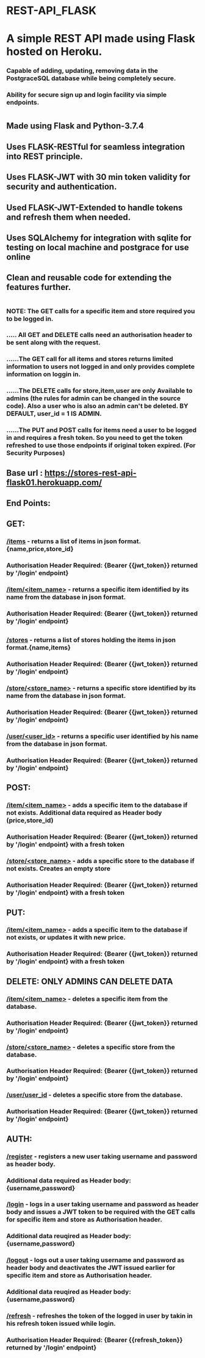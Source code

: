 # REST-API_FLASK
# A simple REST API made using Flask hosted on Heroku.
### Capable of adding, updating, removing data in the PostgraceSQL database while being completely secure.
### Ability for secure sign up and login facility via simple endpoints.

#

## Made using Flask and Python-3.7.4
## Uses FLASK-RESTful for seamless integration into REST principle.
## Uses FLASK-JWT with 30 min token validity for security and authentication.
## Used FLASK-JWT-Extended to handle tokens and refresh them when needed.
## Uses SQLAlchemy for integration with sqlite for testing on local machine and postgrace for use online
## Clean and reusable code for extending the features further.

#

### NOTE: The GET calls for a specific item and store required you to be logged in.
### ..... All GET and DELETE calls need an authorisation header to be sent along with the request.
### ......The GET call for all items and stores returns limited information to users not logged in and only provides complete information on loggin in.
### ......The DELETE calls for store,item,user are only Available to admins (the rules for admin can be changed in the source code). Also a user who is also an admin can't be deleted. BY DEFAULT, user_id = 1 IS ADMIN.
### ......The PUT and POST  calls for items need a user to be logged in and requires a fresh token. So you need to get the token refreshed to use those endpoints if original token expired. (For Security Purposes)

##
## Base url : <https://stores-rest-api-flask01.herokuapp.com/>
## End Points:

## GET:
### [/items](https://stores-rest-api-flask01.herokuapp.com/items)  - returns a list of items in json format. {name,price,store_id}
### Authorisation Header Required: {Bearer {{jwt_token}} returned by '/login' endpoint}
### [/item/<item_name>]()  - returns a specific item identified by its name from the database in json format. 
### Authorisation Header Required: {Bearer {{jwt_token}} returned by '/login' endpoint}

##          
### [/stores](https://stores-rest-api-flask01.herokuapp.com/stores) - returns a list of stores holding the items in json format.{name,items}
### Authorisation Header Required: {Bearer {{jwt_token}} returned by '/login' endpoint}
### [/store/<store_name>]() - returns a specific store identified by its name from the database in json format.
### Authorisation Header Required: {Bearer {{jwt_token}} returned by '/login' endpoint}

### [/user/<user_id>]() - returns a specific user identified by his name from the database in json format.
### Authorisation Header Required: {Bearer {{jwt_token}} returned by '/login' endpoint}
##
## POST:
### [/item/<item_name>]()  - adds a specific item to the database if not exists. Additional data required as Header body (price,store_id)
### Authorisation Header Required: {Bearer {{jwt_token}} returned by '/login' endpoint} with a fresh token
### [/store/<store_name>]() - adds a specific store to the database if not exists. Creates an empty store
### Authorisation Header Required: {Bearer {{jwt_token}} returned by '/login' endpoint} with a fresh token
##
## PUT:
### [/item/<item_name>]()  - adds a specific item to the database if not exists, or updates it with new price.
### Authorisation Header Required: {Bearer {{jwt_token}} returned by '/login' endpoint} with a fresh token
##
## DELETE: ONLY ADMINS CAN DELETE DATA
### [/item/<item_name>]()  - deletes a specific item from the database. 
### Authorisation Header Required: {Bearer {{jwt_token}} returned by '/login' endpoint} 
### [/store/<store_name>]() - deletes a specific store from the database. 
### Authorisation Header Required: {Bearer {{jwt_token}} returned by '/login' endpoint} 
### [/user/user_id]() - deletes a specific store from the database. 
### Authorisation Header Required: {Bearer {{jwt_token}} returned by '/login' endpoint} 
##
## AUTH:
### [/register]() - registers a new user taking username and password as header body. 
### Additional data required as Header body: {username,password}
### [/login]() - logs in a user taking username and password as header body and issues a JWT token to be required with the GET calls for specific item and store as Authorisation header. 
### Additional data reuqired as Header body: {username,password}
### [/logout]() - logs out a user taking username and password as header body and deactivates the JWT issued earlier for specific item and store as Authorisation header. 
### Additional data reuqired as Header body: {username,password}

### [/refresh]() - refreshes the token of the logged in user by takin in his refresh token issued while login. 
### Authorisation Header Required: {Bearer {{refresh_token}} returned by '/login' endpoint} 

 
